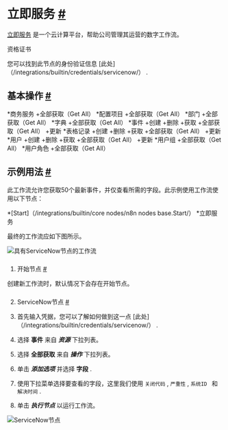 


 立即服务
 [#](#servicenow "永久链接")
===============================================



[立即服务](https://www.servicenow.com/) 
 是一个云计算平台，帮助公司管理其运营的数字工作流。
 




 资格证书
 



 您可以找到此节点的身份验证信息
 [此处]（/integrations/builtin/credentials/servicenow/）
 .
 




 基本操作
 [#](#基本操作 "永久链接")
-----------------------------------------------------------


*商务服务
	+全部获取（Get All）
*配置项目
	+全部获取（Get All）
*部门
	+全部获取（Get All）
*字典
	+全部获取（Get All）
*事件
	+创建
	+删除
	+获取
	+全部获取（Get All）
	+更新
*表格记录
	+创建
	+删除
	+获取
	+全部获取（Get All）
	+更新
*用户
	+创建
	+删除
	+获取
	+全部获取（Get All）
	+更新
*用户组
	+全部获取（Get All）
*用户角色
	+全部获取（Get All）



 示例用法
 [#](#示例用法 "永久链接")
-----------------------------------------------------



 此工作流允许您获取50个最新事件，并仅查看所需的字段。此示例使用工作流使用以下节点：
 


*[Start]（/integrations/builtin/core nodes/n8n nodes base.Start/）
*立即服务



 最终的工作流应如下图所示。
 



![具有ServiceNow节点的工作流](https://d33wubrfki0l68.cloudfront.net/5fd5f909979dc270ae590c7a85578de8d132e96d/59e46/_images/integrations/builtin/app-nodes/servicenow/workflow.png)



### 
 1. 开始节点
 [#](#1-start-node "永久链接")



 创建新工作流时，默认情况下会存在开始节点。
 


### 
 2. ServiceNow节点
 [#](#2-servicenow-node "永久链接")


1. 首先输入凭据，您可以了解如何做到这一点
 [此处]（/integrations/builtin/credentials/servicenow/）
 .
2. 选择
 **事件**
 来自
 ***资源***
 下拉列表。
3. 选择
 **全部获取**
 来自
 ***操作***
 下拉列表。
4. 单击
 ***添加选项***
 并选择
 **字段**
 .
5. 使用下拉菜单选择要查看的字段，这里我们使用
 `关闭代码`
 ,
 `严重性`
 ,
 `系统ID `
 和
 `解决时间`
 .
6. 单击
 ***执行节点***
 以运行工作流。



![ServiceNow节点](https://d33wubrfki0l68.cloudfront.net/3a60e0cd92d3f6819ee28e67358768d3134cbc9d/39005/_images/integrations/builtin/app-nodes/servicenow/servicenow_node.png)






